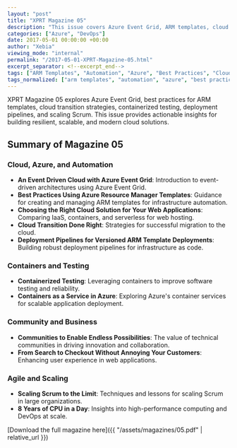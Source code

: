 ```yaml
---
layout: "post"
title: "XPRT Magazine 05"
description: "This issue covers Azure Event Grid, ARM templates, cloud transition, containerization, deployment pipelines, and scaling Scrum."
categories: ["Azure", "DevOps"]
date: 2017-05-01 00:00:00 +00:00
author: "Xebia"
viewing_mode: "internal"
permalink: "/2017-05-01-XPRT-Magazine-05.html"
excerpt_separator: <!--excerpt_end-->
tags: ["ARM Templates", "Automation", "Azure", "Best Practices", "Cloud", "Cloud Transition", "Communities", "Containers", "Deployment Pipelines", "DevOps", "Event Grid", "Magazines", "Scaling", "Scrum", "Testing", "Web Applications"]
tags_normalized: ["arm templates", "automation", "azure", "best practices", "cloud", "cloud transition", "communities", "containers", "deployment pipelines", "devops", "event grid", "magazines", "scaling", "scrum", "testing", "web applications"]
---
```


XPRT Magazine 05 explores Azure Event Grid, best practices for ARM templates, cloud transition strategies, containerized testing, deployment pipelines, and scaling Scrum. This issue provides actionable insights for building resilient, scalable, and modern cloud solutions.
<!--excerpt_end-->

## Summary of Magazine 05

### Cloud, Azure, and Automation

- **An Event Driven Cloud with Azure Event Grid**: Introduction to event-driven architectures using Azure Event Grid.
- **Best Practices Using Azure Resource Manager Templates**: Guidance for creating and managing ARM templates for infrastructure automation.
- **Choosing the Right Cloud Solution for Your Web Applications**: Comparing IaaS, containers, and serverless for web hosting.
- **Cloud Transition Done Right**: Strategies for successful migration to the cloud.
- **Deployment Pipelines for Versioned ARM Template Deployments**: Building robust deployment pipelines for infrastructure as code.

### Containers and Testing

- **Containerized Testing**: Leveraging containers to improve software testing and reliability.
- **Containers as a Service in Azure**: Exploring Azure's container services for scalable application deployment.

### Community and Business

- **Communities to Enable Endless Possibilities**: The value of technical communities in driving innovation and collaboration.
- **From Search to Checkout Without Annoying Your Customers**: Enhancing user experience in web applications.

### Agile and Scaling

- **Scaling Scrum to the Limit**: Techniques and lessons for scaling Scrum in large organizations.
- **8 Years of CPU in a Day**: Insights into high-performance computing and DevOps at scale.

[Download the full magazine here]({{ "/assets/magazines/05.pdf" | relative_url }})

